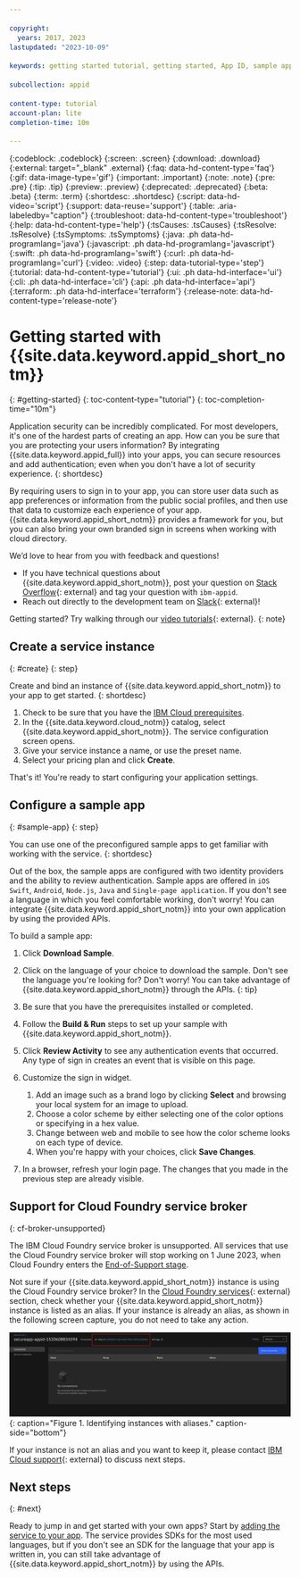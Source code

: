 ```yaml
---

copyright:
  years: 2017, 2023
lastupdated: "2023-10-09"

keywords: getting started tutorial, getting started, App ID, sample app, authentication, sign in flow, authorization, app security, identity

subcollection: appid

content-type: tutorial
account-plan: lite
completion-time: 10m

---
```


{:codeblock: .codeblock}
{:screen: .screen}
{:download: .download}
{:external: target="_blank" .external}
{:faq: data-hd-content-type='faq'}
{:gif: data-image-type='gif'}
{:important: .important}
{:note: .note}
{:pre: .pre}
{:tip: .tip}
{:preview: .preview}
{:deprecated: .deprecated}
{:beta: .beta}
{:term: .term}
{:shortdesc: .shortdesc}
{:script: data-hd-video='script'}
{:support: data-reuse='support'}
{:table: .aria-labeledby="caption"}
{:troubleshoot: data-hd-content-type='troubleshoot'}
{:help: data-hd-content-type='help'}
{:tsCauses: .tsCauses}
{:tsResolve: .tsResolve}
{:tsSymptoms: .tsSymptoms}
{:java: .ph data-hd-programlang='java'}
{:javascript: .ph data-hd-programlang='javascript'}
{:swift: .ph data-hd-programlang='swift'}
{:curl: .ph data-hd-programlang='curl'}
{:video: .video}
{:step: data-tutorial-type='step'}
{:tutorial: data-hd-content-type='tutorial'}
{:ui: .ph data-hd-interface='ui'}
{:cli: .ph data-hd-interface='cli'}
{:api: .ph data-hd-interface='api'}
{:terraform: .ph data-hd-interface='terraform'}
{:release-note: data-hd-content-type='release-note'}

# Getting started with {{site.data.keyword.appid_short_notm}}
{: #getting-started}
{: toc-content-type="tutorial"}
{: toc-completion-time="10m"}

Application security can be incredibly complicated. For most developers, it's one of the hardest parts of creating an app. How can you be sure that you are protecting your users information? By integrating {{site.data.keyword.appid_full}} into your apps, you can secure resources and add authentication; even when you don't have a lot of security experience.
{: shortdesc}

By requiring users to sign in to your app, you can store user data such as app preferences or information from the public social profiles, and then use that data to customize each experience of your app. {{site.data.keyword.appid_short_notm}} provides a framework for you, but you can also bring your own branded sign in screens when working with cloud directory.

We’d love to hear from you with feedback and questions!

* If you have technical questions about {{site.data.keyword.appid_short_notm}}, post your question on [Stack Overflow](https://stackoverflow.com){: external} and tag your question with `ibm-appid`.
* Reach out directly to the development team on [Slack](https://www.ibm.com/cloud/blog/announcements/get-help-with-ibm-cloud-app-id-related-questions-on-slack){: external}! 

Getting started? Try walking through our [video tutorials](https://www.youtube.com/playlist?list=PLzpeuWUENMK2tmzSRRx7W_mplw1x4h7ch){: external}. 
{: note}


## Create a service instance
{: #create}
{: step}

Create and bind an instance of {{site.data.keyword.appid_short_notm}} to your app to get started.
{: shortdesc}

1. Check to be sure that you have the [IBM Cloud prerequisites](/docs/overview?topic=overview-prereqs-platform). 
2. In the {{site.data.keyword.cloud_notm}} catalog, select {{site.data.keyword.appid_short_notm}}. The service configuration screen opens.
3. Give your service instance a name, or use the preset name.
4. Select your pricing plan and click **Create**.

That's it! You're ready to start configuring your application settings.

## Configure a sample app
{: #sample-app}
{: step}

You can use one of the preconfigured sample apps to get familiar with working with the service.
{: shortdesc}

Out of the box, the sample apps are configured with two identity providers and the ability to review authentication. Sample apps are offered in `iOS Swift`, `Android`, `Node.js`, `Java` and `Single-page application`. If you don't see a language in which you feel comfortable working, don't worry! You can integrate {{site.data.keyword.appid_short_notm}} into your own application by using the provided APIs.

To build a sample app:

1. Click **Download Sample**.
2. Click on the language of your choice to download the sample.
   Don't see the language you're looking for? Don't worry! You can take advantage of {{site.data.keyword.appid_short_notm}} through the APIs.
   {: tip}


3. Be sure that you have the prerequisites installed or completed.
4. Follow the **Build & Run** steps to set up your sample with {{site.data.keyword.appid_short_notm}}.
5. Click **Review Activity** to see any authentication events that occurred. Any type of sign in creates an event that is visible on this page.
6. Customize the sign in widget.
   1. Add an image such as a brand logo by clicking **Select** and browsing your local system for an image to upload.
   2. Choose a color scheme by either selecting one of the color options or specifying in a hex value.
   3. Change between web and mobile to see how the color scheme looks on each type of device.
   4. When you're happy with your choices, click **Save Changes**.
7. In a browser, refresh your login page. The changes that you made in the previous step are already visible.


## Support for Cloud Foundry service broker
{: cf-broker-unsupported}

The IBM Cloud Foundry service broker is unsupported. All services that use the Cloud Foundry service broker will stop working on 1 June 2023, when Cloud Foundry enters the [End-of-Support stage](/docs/cloud-foundry-public?topic=cloud-foundry-public-deprecation). 

Not sure if your {{site.data.keyword.appid_short_notm}} instance is using the Cloud Foundry service broker? In the [Cloud Foundry services](https://cloud.ibm.com/cloudfoundry/public){: external} section, check whether your {{site.data.keyword.appid_short_notm}} instance is listed as an alias. If your instance is already an alias, as shown in the following screen capture, you do not need to take any action.  

![Screenshot showing how to identify instances with aliases.](images/cf-alias-screenshot.svg "How to identify alias instances"){: caption="Figure 1. Identifying instances with aliases." caption-side="bottom"}
   
If your instance is not an alias and you want to keep it, please contact [IBM Cloud support](https://cloud.ibm.com/unifiedsupport/supportcenter){: external} to discuss next steps.


## Next steps
{: #next}

Ready to jump in and get started with your own apps? Start by [adding the service to your app](/docs/appid?topic=appid-web-apps#web-apps). The service provides SDKs for the most used languages, but if you don't see an SDK for the language that your app is written in, you can still take advantage of {{site.data.keyword.appid_short_notm}} by using the APIs.
